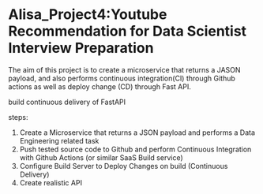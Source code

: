 # Alisa_Project4:Youtube Recommendation for Data Scientist Interview Preparation

The aim of this project is to create a microservice that returns a JASON payload, and also performs continuous integration(CI) through Github actions as well as deploy change (CD) through Fast API. 

 build continuous delivery of FastAPI 
 
 steps: 
 
1. Create a Microservice that returns a JSON payload and performs a Data Engineering related task
2. Push tested source code to Github and perform Continuous Integration with Github Actions (or similar SaaS Build service)
3. Configure Build Server to Deploy Changes on build (Continuous Delivery)
4. Create realistic API

